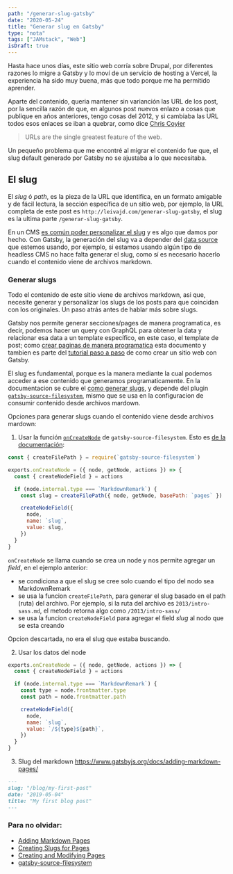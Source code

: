 ```yaml
---
path: "/generar-slug-gatsby"
date: "2020-05-24"
title: "Generar slug en Gatsby"
type: "nota"
tags: ["JAMstack", "Web"]
isDraft: true
---
```


Hasta hace unos d&iacute;as, este sitio web corr&iacute;a sobre Drupal, por diferentes razones lo migre a Gatsby y lo mov&iacute; de un servicio de hosting a Vercel, la experiencia ha sido muy buena, m&aacute;s que todo porque me ha permitido aprender.

Aparte del contenido, queria mantener sin varianci&oacute;n las URL de los post, por la sencilla raz&oacute;n de que, en algunos post nuevos enlazo a cosas que publique en años anteriores, tengo cosas del 2012, y si cambiaba las URL todos esos enlaces se iban a quebrar, como dice [Chris Coyier](https://css-tricks.com/killing-the-url/)

> URLs are the single greatest feature of the web.

Un pequeño problema que me encontr&eacute; al migrar el contenido fue que, el slug default generado por Gatsby no se ajustaba a lo que necesitaba.

## El slug

El _slug_ &oacute; _path_, es la pieza de la URL que identifica, en un formato amigable y de f&aacute;cil lectura, la secci&oacute;n espec&iacute;fica de un sitio web, por ejemplo, la URL completa de este post es `http://leivajd.com/generar-slug-gatsby`, el slug es la ultima parte `/generar-slug-gatsby`.

En un CMS [es com&uacute;n poder personalizar el slug](https://wordpress.com/go/business-website-guidance/what-is-a-slug/) y es algo que damos por hecho. Con Gatsby, la generaci&oacute;n del slug va a depender del [data source](https://www.gatsbyjs.org/docs/content-and-data/) que estemos usando, por ejemplo, si estamos usando alg&uacute;n tipo de headless CMS no hace falta generar el slug, como s&iacute; es necesario hacerlo cuando el contenido viene de archivos markdown.

### Generar slugs

Todo el contenido de este sitio viene de archivos markdown, asi que, necesite generar y personalizar los slugs de los posts para que coincidan con los originales. Un paso atr&aacute;s antes de hablar m&aacute;s sobre slugs.

Gatsby nos permite generar secciones/pages de manera programatica, es decir, podemos hacer un query con GraphQL para obtener la data y relacionar esa data a un template espec&iacute;fico, en este caso, el template de post; como [crear paginas de manera programatica](https://www.gatsbyjs.org/docs/creating-and-modifying-pages/) esta documento y tambien es parte del [tutorial paso a paso](https://www.gatsbyjs.org/tutorial/part-seven/) de como crear un sitio web con Gatsby.

El slug es fundamental, porque es la manera mediante la cual podemos acceder a ese contenido que generamos programaticamente. En la documentacion se cubre el [como generar slugs](https://www.gatsbyjs.org/docs/creating-slugs-for-pages/), y depende del plugin [`gatsby-source-filesystem`](https://www.gatsbyjs.org/packages/gatsby-source-filesystem/), mismo que se usa en la configuracion de consumir contenido desde archivos mardown.

Opciones para generar slugs cuando el contenido viene desde archivos mardown:

1. Usar la funci&oacute;n [`onCreateNode`](https://www.gatsbyjs.org/docs/node-apis/#onCreateNode) de `gatsby-source-filesystem`. Esto es [de la documentaci&oacute;n](https://www.gatsbyjs.org/tutorial/part-seven/#creating-slugs-for-pages):

```javascript
const { createFilePath } = require(`gatsby-source-filesystem`)

exports.onCreateNode = ({ node, getNode, actions }) => {
  const { createNodeField } = actions

  if (node.internal.type === `MarkdownRemark`) {
    const slug = createFilePath({ node, getNode, basePath: `pages` })

    createNodeField({
      node,
      name: `slug`,
      value: slug,
    })
  }
}
```

`onCreateNode` se llama cuando se crea un node y nos permite agregar un _field_, en el ejemplo anterior:

- se condiciona a que el slug se cree solo cuando el tipo del nodo sea MarkdownRemark
- se usa la funcion `createFilePath`, para generar el slug basado en el path (ruta) del archivo. Por ejemplo, si la ruta del archivo es `2013/intro-sass.md`, el metodo retorna algo como `/2013/intro-sass/`
- se usa la funcion `createNodeField` para agregar el field _slug_ al nodo que se esta creando

Opcion descartada, no era el slug que estaba buscando.

2. Usar los datos del node

```javascript
exports.onCreateNode = ({ node, getNode, actions }) => {
  const { createNodeField } = actions

  if (node.internal.type === `MarkdownRemark`) {
    const type = node.frontmatter.type
    const path = node.frontmatter.path

    createNodeField({
      node,
      name: `slug`,
      value: `/${type}${path}`,
    })
  }
}
```

3. Slug del markdown
   https://www.gatsbyjs.org/docs/adding-markdown-pages/

```markdown
---
slug: "/blog/my-first-post"
date: "2019-05-04"
title: "My first blog post"
---
```

### Para no olvidar:

- [Adding Markdown Pages](https://www.gatsbyjs.org/docs/adding-markdown-pages/)
- [Creating Slugs for Pages](https://www.gatsbyjs.org/docs/creating-slugs-for-pages/)
- [Creating and Modifying Pages](https://www.gatsbyjs.org/docs/creating-and-modifying-pages/)
- [gatsby-source-filesystem](https://www.gatsbyjs.org/packages/gatsby-source-filesystem/)
